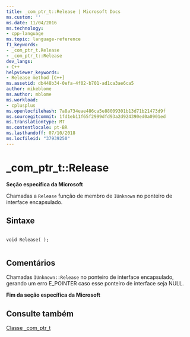 ```yaml
---
title: _com_ptr_t::Release | Microsoft Docs
ms.custom: ''
ms.date: 11/04/2016
ms.technology:
- cpp-language
ms.topic: language-reference
f1_keywords:
- _com_ptr_t.Release
- _com_ptr_t::Release
dev_langs:
- C++
helpviewer_keywords:
- Release method [C++]
ms.assetid: db448b34-0efa-4f02-b701-ad1ca3ae6ca5
author: mikeblome
ms.author: mblome
ms.workload:
- cplusplus
ms.openlocfilehash: 7a8a734eae486ca5e88009301b13d71b21473d9f
ms.sourcegitcommit: 1fd1eb11f65f2999dfd93a2d924390ed0a0901ed
ms.translationtype: MT
ms.contentlocale: pt-BR
ms.lasthandoff: 07/10/2018
ms.locfileid: "37939250"
---
```

# <a name="comptrtrelease"></a>_com_ptr_t::Release
**Seção específica da Microsoft**  
  
 Chamadas a `Release` função de membro de `IUnknown` no ponteiro de interface encapsulado.  
  
## <a name="syntax"></a>Sintaxe  
  
```  
  
void Release( );  
  
```  
  
## <a name="remarks"></a>Comentários  
 Chamadas `IUnknown::Release` no ponteiro de interface encapsulado, gerando um erro E_POINTER caso esse ponteiro de interface seja NULL.  
  
 **Fim da seção específica da Microsoft**  
  
## <a name="see-also"></a>Consulte também  
 [Classe _com_ptr_t](../cpp/com-ptr-t-class.md)